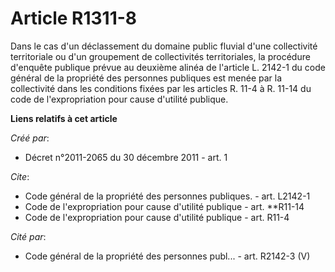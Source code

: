 # Article R1311-8

Dans le cas d'un déclassement du domaine public fluvial d'une collectivité territoriale ou d'un groupement de collectivités
territoriales, la procédure d'enquête publique prévue au deuxième alinéa de l'article L. 2142-1 du code général de la
propriété des personnes publiques est menée par la collectivité dans les conditions fixées par les articles R. 11-4 à R.
11-14 du code de l'expropriation pour cause d'utilité publique.

**Liens relatifs à cet article**

_Créé par_:

  - Décret n°2011-2065 du 30 décembre 2011 - art. 1

_Cite_:

  - Code général de la propriété des personnes publiques. - art. L2142-1
  - Code de l'expropriation pour cause d'utilité publique - art. **R11-14
  - Code de l'expropriation pour cause d'utilité publique - art. R11-4

_Cité par_:

  - Code général de la propriété des personnes publ... - art. R2142-3 (V)
